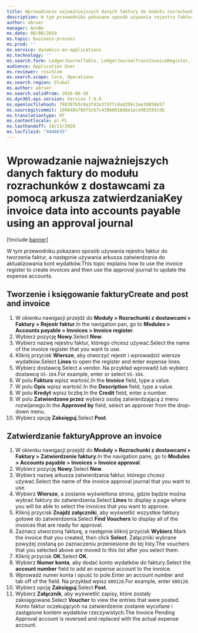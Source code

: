 ```yaml
---
title: Wprowadzanie najważniejszych danych faktury do modułu rozrachunków z dostawcami za pomocą arkusza zatwierdzania
description: W tym przewodniku pokazano sposób używania rejestru faktur do tworzenia faktur, a następnie używania arkusza zatwierdzania do aktualizowania kont wydatków.
author: abruer
manager: AnnBe
ms.date: 08/08/2019
ms.topic: business-process
ms.prod: ''
ms.service: dynamics-ax-applications
ms.technology: ''
ms.search.form: LedgerJournalTable, LedgerJournalTransInvoiceRegister, HcmWorkerLookUp, LedgerJournalTransApprove, LedgerJournalTransApproveFetchVouchers, LedgerTransVoucher
audience: Application User
ms.reviewer: roschlom
ms.search.scope: Core, Operations
ms.search.region: Global
ms.author: abruer
ms.search.validFrom: 2016-06-30
ms.dyn365.ops.version: Version 7.0.0
ms.openlocfilehash: 788397b5c9a3f42e373f7cdad256c1ee3d058e57
ms.sourcegitcommit: 199848e78df5cb7c439b001bdbe1ece963593cdb
ms.translationtype: HT
ms.contentlocale: pl-PL
ms.lasthandoff: 10/13/2020
ms.locfileid: "4446635"
---
```

# <a name="key-invoice-data-into-accounts-payable-using-an-approval-journal"></a><span data-ttu-id="99c24-103">Wprowadzanie najważniejszych danych faktury do modułu rozrachunków z dostawcami za pomocą arkusza zatwierdzania</span><span class="sxs-lookup"><span data-stu-id="99c24-103">Key invoice data into accounts payable using an approval journal</span></span>

[!include [banner](../../includes/banner.md)]

<span data-ttu-id="99c24-104">W tym przewodniku pokazano sposób używania rejestru faktur do tworzenia faktur, a następnie używania arkusza zatwierdzania do aktualizowania kont wydatków.</span><span class="sxs-lookup"><span data-stu-id="99c24-104">This topic explains how to use the invoice register to create invoices and then use the approval journal to update the expense accounts.</span></span>

## <a name="create-and-post-and-invoice"></a><span data-ttu-id="99c24-105">Tworzenie i księgowanie faktury</span><span class="sxs-lookup"><span data-stu-id="99c24-105">Create and post and invoice</span></span>
1. <span data-ttu-id="99c24-106">W okienku nawigacji przejdź do **Moduły > Rozrachunki z dostawcami > Faktury > Rejestr faktur**.</span><span class="sxs-lookup"><span data-stu-id="99c24-106">In the navigation pan, go to **Modules > Accounts payable > Invoices > Invoice register**.</span></span>
2. <span data-ttu-id="99c24-107">Wybierz pozycję **Nowy**.</span><span class="sxs-lookup"><span data-stu-id="99c24-107">Select **New**.</span></span>
3. <span data-ttu-id="99c24-108">Wybierz nazwę rejestru faktur, którego chcesz używać.</span><span class="sxs-lookup"><span data-stu-id="99c24-108">Select the name of the invoice register that you want to use.</span></span>
4. <span data-ttu-id="99c24-109">Kliknij przycisk **Wiersze**, aby otworzyć rejestr i wprowadzić wiersze wydatków.</span><span class="sxs-lookup"><span data-stu-id="99c24-109">Select **Lines** to open the register and enter expense lines.</span></span>
5. <span data-ttu-id="99c24-110">Wybierz dostawcę.</span><span class="sxs-lookup"><span data-stu-id="99c24-110">Select a vendor.</span></span> <span data-ttu-id="99c24-111">Na przykład wprowadź lub wybierz dostawcę `US-104`.</span><span class="sxs-lookup"><span data-stu-id="99c24-111">For example, enter or select `US-104`.</span></span>
6. <span data-ttu-id="99c24-112">W polu **Faktura** wpisz wartość.</span><span class="sxs-lookup"><span data-stu-id="99c24-112">In the **Invoice** field, type a value.</span></span>
7. <span data-ttu-id="99c24-113">W polu **Opis** wpisz wartość.</span><span class="sxs-lookup"><span data-stu-id="99c24-113">In the **Description** field, type a value.</span></span>
8. <span data-ttu-id="99c24-114">W polu **Kredyt** wpisz liczbę.</span><span class="sxs-lookup"><span data-stu-id="99c24-114">In the **Credit** field, enter a number.</span></span>
9. <span data-ttu-id="99c24-115">W polu **Zatwierdzone przez** wybierz osobę zatwierdzającą z menu rozwijanego.</span><span class="sxs-lookup"><span data-stu-id="99c24-115">In the **Approved by** field, select an approver from the drop-down menu.</span></span>
10. <span data-ttu-id="99c24-116">Wybierz opcję **Zaksięguj**.</span><span class="sxs-lookup"><span data-stu-id="99c24-116">Select **Post**.</span></span>

## <a name="approve-an-invoice"></a><span data-ttu-id="99c24-117">Zatwierdzanie faktury</span><span class="sxs-lookup"><span data-stu-id="99c24-117">Approve an invoice</span></span>
1. <span data-ttu-id="99c24-118">W okienku nawigacji przejdź do **Moduły > Rozrachunki z dostawcami > Faktury > Zatwierdzenie faktury**.</span><span class="sxs-lookup"><span data-stu-id="99c24-118">In the navigation pane, go to **Modules > Accounts payable > Invoices > Invoice approval**.</span></span>
2. <span data-ttu-id="99c24-119">Wybierz pozycję **Nowy**.</span><span class="sxs-lookup"><span data-stu-id="99c24-119">Select **New**.</span></span>
3. <span data-ttu-id="99c24-120">Wybierz nazwę arkusza zatwierdzania faktur, którego chcesz używać.</span><span class="sxs-lookup"><span data-stu-id="99c24-120">Select the name of the invoice approval journal that you want to use.</span></span>
4. <span data-ttu-id="99c24-121">Wybierz **Wiersze**, a zostanie wyświetlona strona, gdzie będzie można wybrać faktury do zatwierdzenia.</span><span class="sxs-lookup"><span data-stu-id="99c24-121">Select **Lines** to display a page where you will be able to select the invoices that you want to approve.</span></span>
5. <span data-ttu-id="99c24-122">Kliknij przycisk **Znajdź załączniki**, aby wyświetlić wszystkie faktury gotowe do zatwierdzenia.</span><span class="sxs-lookup"><span data-stu-id="99c24-122">Select **Find Vouchers** to display all of the invoices that are ready for approval.</span></span>
6. <span data-ttu-id="99c24-123">Zaznacz utworzoną fakturę, a następnie kliknij przycisk **Wybierz**.</span><span class="sxs-lookup"><span data-stu-id="99c24-123">Mark the invoice that you created, then click **Select**.</span></span> <span data-ttu-id="99c24-124">Załączniki wybrane powyżej zostaną po zaznaczeniu przeniesione do tej listy.</span><span class="sxs-lookup"><span data-stu-id="99c24-124">The vouchers that you selected above are moved to this list after you select them.</span></span>  
7. <span data-ttu-id="99c24-125">Kliknij przycisk **OK**.</span><span class="sxs-lookup"><span data-stu-id="99c24-125">Select **OK**.</span></span>
8. <span data-ttu-id="99c24-126">Wybierz **Numer konta**, aby dodać konto wydatków do faktury.</span><span class="sxs-lookup"><span data-stu-id="99c24-126">Select the **account number** field to add an expense account to the invoice.</span></span>
9. <span data-ttu-id="99c24-127">Wprowadź numer konta i opuść to pole.</span><span class="sxs-lookup"><span data-stu-id="99c24-127">Enter an account number and tab off of the field.</span></span> <span data-ttu-id="99c24-128">Na przykład wpisz `600120`.</span><span class="sxs-lookup"><span data-stu-id="99c24-128">For example, enter `600120`.</span></span>
10. <span data-ttu-id="99c24-129">Wybierz opcję **Zaksięguj**.</span><span class="sxs-lookup"><span data-stu-id="99c24-129">Select **Post**.</span></span>
11. <span data-ttu-id="99c24-130">Wybierz **Załącznik**, aby wyświetlić zapisy, które zostały zaksięgowane.</span><span class="sxs-lookup"><span data-stu-id="99c24-130">Select **Voucher** to view the entries that were posted.</span></span> <span data-ttu-id="99c24-131">Konto faktur oczekujących na zatwierdzenie zostanie wycofane i zastąpione kontem wydatków rzeczywistych.</span><span class="sxs-lookup"><span data-stu-id="99c24-131">The Invoice Pending Approval account is reversed and replaced with the actual expense account.</span></span>  


